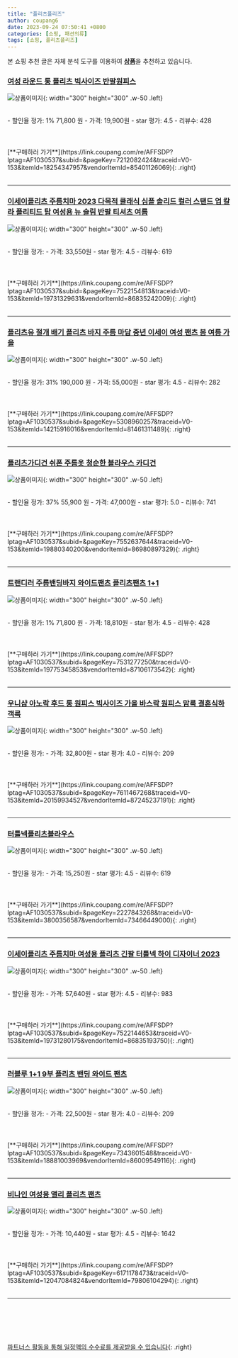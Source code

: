 ```yaml
---
title: "플리츠플리즈"
author: coupang6
date: 2023-09-24 07:50:41 +0800
categories: [쇼핑, 패션의류]
tags: [쇼핑, 플리츠플리즈]
---
```


본 쇼핑 추천 글은 자체 분석 도구를 이용하여 [**상품**](https://link.coupang.com/a/bao1ui)을 추천하고 있습니다.

### [여성 라운드 롱 플리츠 빅사이즈 반팔원피스](https://link.coupang.com/re/AFFSDP?lptag=AF1030537&subid=&pageKey=7212082424&traceid=V0-153&itemId=18254347957&vendorItemId=85401126069)

![상품이미지](https://thumbnail8.coupangcdn.com/thumbnails/remote/230x230ex/image/vendor_inventory/7931/c3dc8e0ae2cf2667d69a5993ae3d54cd90ae1dccee3a8a19dec8b0f315cb.JPG){: width="300" height="300" .w-50 .left}


<br>
- 할인율 정가: 1%  71,800   원
- 가격: 19,900원
- star 평가: 4.5
- 리뷰수: 428
<br>
<br>
<br>
<br>
[**구매하러 가기**](https://link.coupang.com/re/AFFSDP?lptag=AF1030537&subid=&pageKey=7212082424&traceid=V0-153&itemId=18254347957&vendorItemId=85401126069){: .right}
<br>
<br>

---

### [이세이플리츠 주름치마 2023 다목적 클래식 심플 솔리드 컬러 스탠드 업 칼라 플리티드 탑 여성용 뉴 슬림 반팔 티셔츠 여름](https://link.coupang.com/re/AFFSDP?lptag=AF1030537&subid=&pageKey=7522154813&traceid=V0-153&itemId=19731329631&vendorItemId=86835242009)

![상품이미지](https://thumbnail7.coupangcdn.com/thumbnails/remote/230x230ex/image/vendor_inventory/854c/a3cc55bef9cd11b50a622b60f0f03d4ba7a74d7bc67411c3a8370250d0ba.jpg){: width="300" height="300" .w-50 .left}


<br>
- 할인율 정가: 
- 가격: 33,550원
- star 평가: 4.5
- 리뷰수: 619
<br>
<br>
<br>
<br>
[**구매하러 가기**](https://link.coupang.com/re/AFFSDP?lptag=AF1030537&subid=&pageKey=7522154813&traceid=V0-153&itemId=19731329631&vendorItemId=86835242009){: .right}
<br>
<br>

---

### [플리츠유 절개 배기 플리츠 바지 주름 마담 중년 이세이 여성 팬츠 봄 여름 가을](https://link.coupang.com/re/AFFSDP?lptag=AF1030537&subid=&pageKey=5308960257&traceid=V0-153&itemId=14215916016&vendorItemId=81461311489)

![상품이미지](https://thumbnail10.coupangcdn.com/thumbnails/remote/230x230ex/image/vendor_inventory/ca79/5897166cd22d2a9d63172055d847c2d6808fd84ad31b04718482c6ae4857.jpg){: width="300" height="300" .w-50 .left}


<br>
- 할인율 정가: 31%  190,000   원
- 가격: 55,000원
- star 평가: 4.5
- 리뷰수: 282
<br>
<br>
<br>
<br>
[**구매하러 가기**](https://link.coupang.com/re/AFFSDP?lptag=AF1030537&subid=&pageKey=5308960257&traceid=V0-153&itemId=14215916016&vendorItemId=81461311489){: .right}
<br>
<br>

---

### [플리츠가디건 쉬폰 주름옷 청순한 블라우스 카디건](https://link.coupang.com/re/AFFSDP?lptag=AF1030537&subid=&pageKey=7552637644&traceid=V0-153&itemId=19880340200&vendorItemId=86980897329)

![상품이미지](https://thumbnail9.coupangcdn.com/thumbnails/remote/230x230ex/image/vendor_inventory/369a/669161751405f78af1e638ce0a020cdaaf302bc0f3a85132411dfb3307f7.jpg){: width="300" height="300" .w-50 .left}


<br>
- 할인율 정가: 37%  55,900   원
- 가격: 47,000원
- star 평가: 5.0
- 리뷰수: 741
<br>
<br>
<br>
<br>
[**구매하러 가기**](https://link.coupang.com/re/AFFSDP?lptag=AF1030537&subid=&pageKey=7552637644&traceid=V0-153&itemId=19880340200&vendorItemId=86980897329){: .right}
<br>
<br>

---

### [트랜디러 주름밴딩바지 와이드팬츠 플리츠팬츠 1+1](https://link.coupang.com/re/AFFSDP?lptag=AF1030537&subid=&pageKey=7531277250&traceid=V0-153&itemId=19775345853&vendorItemId=87106173542)

![상품이미지](https://thumbnail6.coupangcdn.com/thumbnails/remote/230x230ex/image/vendor_inventory/51d5/da37f4123031780f1bd2da3096b49177677aefe736946fb334046f521562.jpg){: width="300" height="300" .w-50 .left}


<br>
- 할인율 정가: 1%  71,800   원
- 가격: 18,810원
- star 평가: 4.5
- 리뷰수: 428
<br>
<br>
<br>
<br>
[**구매하러 가기**](https://link.coupang.com/re/AFFSDP?lptag=AF1030537&subid=&pageKey=7531277250&traceid=V0-153&itemId=19775345853&vendorItemId=87106173542){: .right}
<br>
<br>

---

### [우니샵 아노락 후드 롱 원피스 빅사이즈 가을 바스락 원피스 맘룩 결혼식하객룩](https://link.coupang.com/re/AFFSDP?lptag=AF1030537&subid=&pageKey=7611467268&traceid=V0-153&itemId=20159934527&vendorItemId=87245237191)

![상품이미지](https://thumbnail9.coupangcdn.com/thumbnails/remote/230x230ex/image/vendor_inventory/0027/45f69e13ec2853acce54e23bcdc4a49a3f37b49b8c35e4d461c6866a4524.jpg){: width="300" height="300" .w-50 .left}


<br>
- 할인율 정가: 
- 가격: 32,800원
- star 평가: 4.0
- 리뷰수: 209
<br>
<br>
<br>
<br>
[**구매하러 가기**](https://link.coupang.com/re/AFFSDP?lptag=AF1030537&subid=&pageKey=7611467268&traceid=V0-153&itemId=20159934527&vendorItemId=87245237191){: .right}
<br>
<br>

---

### [터틀넥플리츠블라우스](https://link.coupang.com/re/AFFSDP?lptag=AF1030537&subid=&pageKey=2227843268&traceid=V0-153&itemId=3800356587&vendorItemId=73466449000)

![상품이미지](https://thumbnail7.coupangcdn.com/thumbnails/remote/230x230ex/image/vendor_inventory/a705/a58a8692b4d41c7923b0e7dca051aa3b756d1f4d3c0458a35e2e3f05ffa6.jpg){: width="300" height="300" .w-50 .left}


<br>
- 할인율 정가: 
- 가격: 15,250원
- star 평가: 4.5
- 리뷰수: 619
<br>
<br>
<br>
<br>
[**구매하러 가기**](https://link.coupang.com/re/AFFSDP?lptag=AF1030537&subid=&pageKey=2227843268&traceid=V0-153&itemId=3800356587&vendorItemId=73466449000){: .right}
<br>
<br>

---

### [이세이플리츠 주름치마 여성용 플리츠 긴팔 터틀넥 하이 디자이너 2023](https://link.coupang.com/re/AFFSDP?lptag=AF1030537&subid=&pageKey=7522144653&traceid=V0-153&itemId=19731280175&vendorItemId=86835193750)

![상품이미지](https://thumbnail6.coupangcdn.com/thumbnails/remote/230x230ex/image/vendor_inventory/f147/c1a5e60021df75ada593d788e6e6b42fbea91c023766c9db7ea2462e9b60.jpg){: width="300" height="300" .w-50 .left}


<br>
- 할인율 정가: 
- 가격: 57,640원
- star 평가: 4.5
- 리뷰수: 983
<br>
<br>
<br>
<br>
[**구매하러 가기**](https://link.coupang.com/re/AFFSDP?lptag=AF1030537&subid=&pageKey=7522144653&traceid=V0-153&itemId=19731280175&vendorItemId=86835193750){: .right}
<br>
<br>

---

### [러블루 1+1 9부 플리츠 밴딩 와이드 팬츠](https://link.coupang.com/re/AFFSDP?lptag=AF1030537&subid=&pageKey=7343601548&traceid=V0-153&itemId=18881003969&vendorItemId=86009549116)

![상품이미지](https://thumbnail6.coupangcdn.com/thumbnails/remote/230x230ex/image/vendor_inventory/5bfd/ac4c1211935521f1e1809c8f902f9c3bf125521f02aaf0cd05f1a1e22ac8.JPG){: width="300" height="300" .w-50 .left}


<br>
- 할인율 정가: 
- 가격: 22,500원
- star 평가: 4.0
- 리뷰수: 209
<br>
<br>
<br>
<br>
[**구매하러 가기**](https://link.coupang.com/re/AFFSDP?lptag=AF1030537&subid=&pageKey=7343601548&traceid=V0-153&itemId=18881003969&vendorItemId=86009549116){: .right}
<br>
<br>

---

### [비나인 여성용 앨리 플리츠 팬츠](https://link.coupang.com/re/AFFSDP?lptag=AF1030537&subid=&pageKey=6171178473&traceid=V0-153&itemId=12047084824&vendorItemId=79806104294)

![상품이미지](https://thumbnail6.coupangcdn.com/thumbnails/remote/230x230ex/image/rs_quotation_api/mjriotyi/343f9d31578e43e293d3e14654c483e0.jpg){: width="300" height="300" .w-50 .left}


<br>
- 할인율 정가: 
- 가격: 10,440원
- star 평가: 4.5
- 리뷰수: 1642
<br>
<br>
<br>
<br>
[**구매하러 가기**](https://link.coupang.com/re/AFFSDP?lptag=AF1030537&subid=&pageKey=6171178473&traceid=V0-153&itemId=12047084824&vendorItemId=79806104294){: .right}
<br>
<br>

---
<br><br><br><br><br> [파트너스 활동을 통해 일정액의 수수료를 제공받을 수 있습니다](https://link.coupang.com/a/bao1ui){: .right}